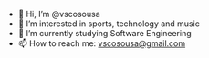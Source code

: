 - 👋 Hi, I’m @vscosousa
- 👀 I’m interested in sports, technology and music
- 🌱 I’m currently studying Software Engineering
- 📫 How to reach me: vscosousa@gmail.com

<!---
vscosousa/vscosousa is a ✨ special ✨ repository because its `README.md` (this file) appears on your GitHub profile.
You can click the Preview link to take a look at your changes.
--->

